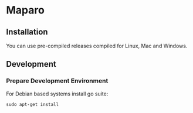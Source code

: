 # Maparo

## Installation

You can use pre-compiled releases compiled for Linux, Mac and Windows.

## Development

### Prepare Development Environment

For Debian based systems install go suite:

```
sudo apt-get install
```
